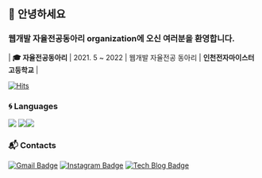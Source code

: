                 
## :wave: 안녕하세요

### 웹개발 자율전공동아리 organization에 오신 여러분을 환영합니다.  

<!-- | **Type** | **Date** | **Contents** | **Org.** | -->

| **:mortar_board: 자율전공동아리** | 2021. 5 ~ 2022 | 웹개발 자율전공 동아리  | **인천전자마이스터고등학교** |

[![Hits](https://hits.seeyoufarm.com/api/count/incr/badge.svg?url=https%3A%2F%2Fgithub.com%2Fgjbae1212%2Fhit-counter)](https://hits.seeyoufarm.com)    

### :cyclone: Languages
![](https://img.shields.io/badge/HTML5-E34F26?style=for-the-badge&logo=HTML5&logoColor=white) ![](https://img.shields.io/badge/CSS3-1572B6?style=for-the-badge&logo=CSS3&logoColor=white)​ ![](https://img.shields.io/badge/javascript-F7DF1E?style=for-the-badge&logo=javascript&logoColor=black)

### :mailbox_with_mail: Contacts

[![Gmail Badge](https://img.shields.io/badge/Gmail-d14836?style=flat-square&logo=Gmail&logoColor=white&link=mailto:jggen0121@naver.com)](mailto:jggen0121@naver.com) [![Instagram Badge](https://img.shields.io/badge/instgram-e4405f?style=flat-square&logo=instagram&logoColor=white&link=https://www.instagram.com/w._.hddnr_19)](https://www.facebook.com/harim.kang) [![Tech Blog Badge](http://img.shields.io/badge/-Tech%20blog-black?style=flat-square&logo=github&link=https://jeonjongyook.github.io/)](https://jeonjongyook.github.io/)